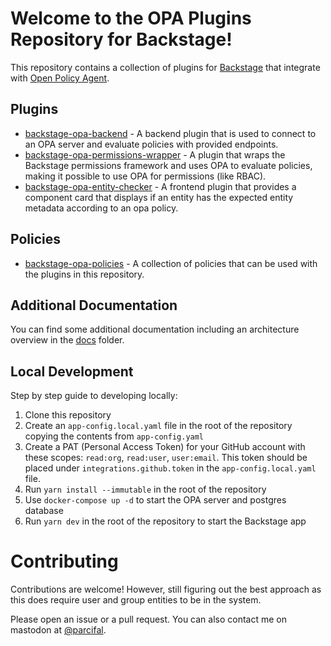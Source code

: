 # Welcome to the OPA Plugins Repository for Backstage!

This repository contains a collection of plugins for [Backstage](https://backstage.io) that integrate with [Open Policy Agent](https://www.openpolicyagent.org/).

## Plugins

- [backstage-opa-backend](./plugins/backstage-opa-backend/README.md) - A backend plugin that is used to connect to an OPA server and evaluate policies with provided endpoints.
- [backstage-opa-permissions-wrapper](./plugins/backstage-opa-permissions-wrapper/README.md) - A plugin that wraps the Backstage permissions framework and uses OPA to evaluate policies, making it possible to use OPA for permissions (like RBAC).
- [backstage-opa-entity-checker](./plugins/backstage-opa-entity-checker/README.md) - A frontend plugin that provides a component card that displays if an entity has the expected entity metadata according to an opa policy.

## Policies

- [backstage-opa-policies](https://github.com/Parsifal-M/backstage-opa-policies#hello) - A collection of policies that can be used with the plugins in this repository.

## Additional Documentation

You can find some additional documentation including an architecture overview in the [docs](./docs) folder.

## Local Development

Step by step guide to developing locally:

1. Clone this repository
2. Create an `app-config.local.yaml` file in the root of the repository copying the contents from `app-config.yaml`
3. Create a PAT (Personal Access Token) for your GitHub account with these scopes: `read:org`, `read:user`, `user:email`. This token should be placed under `integrations.github.token` in the `app-config.local.yaml` file.
4. Run `yarn install --immutable` in the root of the repository
5. Use `docker-compose up -d` to start the OPA server and postgres database
6. Run `yarn dev` in the root of the repository to start the Backstage app

# Contributing

Contributions are welcome! However, still figuring out the best approach as this does require user and group entities to be in the system.

Please open an issue or a pull request. You can also contact me on mastodon at [@parcifal](https://hachyderm.io/@parcifal).

